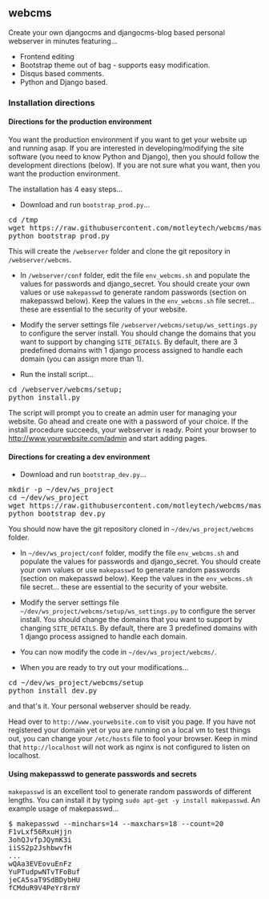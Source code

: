 ## webcms

Create your own djangocms and djangocms-blog based personal webserver in minutes featuring...

* Frontend editing
* Bootstrap theme out of bag - supports easy modification.
* Disqus based comments.
* Python and Django based.

### Installation directions

#### Directions for the production environment
You want the production environment if you want to get your website up and running asap. If you are interested in developing/modifying the site software (you need to know Python and Django), then you should follow the development directions (below). If you are not sure what you want, then you want the production environment.

The installation has 4 easy steps...

* Download and run `bootstrap_prod.py`...
<pre>
cd /tmp
wget https://raw.githubusercontent.com/motleytech/webcms/master/setup/bootstrap_prod.py -O bootstrap_prod.py
python bootstrap_prod.py
</pre>

This will create the `/webserver` folder and clone the git repository in `/webserver/webcms`.

* In `/webserver/conf` folder, edit the file `env_webcms.sh` and populate the values for passwords and django_secret. You should create your own values or use `makepasswd`  to generate random passwords (section on makepasswd below). Keep the values in the `env_webcms.sh` file secret... these are  essential to the security of your website.

* Modify the server settings file `/webserver/webcms/setup/ws_settings.py` to configure the server install. You should change the domains that you want to support by changing `SITE_DETAILS`. By default, there are 3 predefined domains with 1 django process assigned to handle each domain (you can assign more than 1).

* Run the install script...
<pre>
cd /webserver/webcms/setup;
python install.py
</pre>

The script will prompt you to create an admin user for managing your website. Go ahead and create one with a password of your choice. If the install procedure succeeds, your webserver is ready. Point your browser to http://www.yourwebsite.com/admin and start adding pages.

#### Directions for creating a dev environment

* Download and run `bootstrap_dev.py`...
<pre>
mkdir -p ~/dev/ws_project
cd ~/dev/ws_project
wget https://raw.githubusercontent.com/motleytech/webcms/master/setup/bootstrap_dev.py -O bootstrap_dev.py
python bootstrap_dev.py
</pre>

You should now have the git repository cloned in `~/dev/ws_project/webcms` folder.

* In `~/dev/ws_project/conf` folder, modify the file `env_webcms.sh` and populate the values for passwords and django_secret. You should create your own values or use `makepasswd`  to generate random passwords (section on makepasswd below). Keep the values in the `env_webcms.sh` file secret... these are essential to the security of your website.

* Modify the server settings file `~/dev/ws_project/webcms/setup/ws_settings.py` to configure the server install. You should change the domains that you want to support by changing `SITE_DETAILS`. By default, there are 3 predefined domains with 1 django process assigned to handle each domain.

* You can now modify the code in `~/dev/ws_project/webcms/`.

* When you are ready to try out your modifications...
<pre>
cd ~/dev/ws_project/webcms/setup
python install_dev.py
</pre>

and that's it. Your personal webserver should be ready.

Head over to `http://www.yourwebsite.com` to visit you page. If you have not registered your domain yet or you are running on a local vm to test things out, you can change your `/etc/hosts` file to fool your browser. Keep in mind that `http://localhost` will not work as nginx is not configured to listen on localhost.

#### Using makepasswd to generate passwords and secrets

`makepasswd` is an excellent tool to generate random passwords of different lengths. You can install it by typing `sudo apt-get -y install makepasswd`. An example usage of makepasswd...

<pre>
$ makepasswd --minchars=14 --maxchars=18 --count=20
F1vLxf56RxuHjjn
3ohQJvfpJQymK3i
iiSS2p2JshbwvfH
...
wQAa3EVEovuEnFz
YuPTudpwNTvTFoBuf
jeCA5saT9SdBDybHU
fCMduR9V4PeYr8rmY
</pre>
